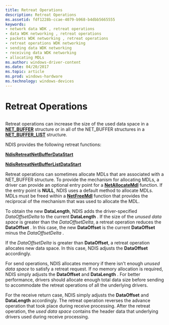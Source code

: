 ```yaml
---
title: Retreat Operations
description: Retreat Operations
ms.assetid: fdf1228b-ccae-4079-b968-b4dbb5665555
keywords:
- network data WDK , retreat operations
- data WDK networking , retreat operations
- packets WDK networking , retreat operations
- retreat operations WDK networking
- sending data WDK networking
- receiving data WDK networking
- allocating MDLs
ms.author: windows-driver-content
ms.date: 04/20/2017
ms.topic: article
ms.prod: windows-hardware
ms.technology: windows-devices
---
```


# Retreat Operations


## <a href="" id="ddk-retreat-operations-ng"></a>


Retreat operations can increase the size of the used data space in a [**NET\_BUFFER**](https://msdn.microsoft.com/library/windows/hardware/ff568376) structure or in all of the NET\_BUFFER structures in a [**NET\_BUFFER\_LIST**](https://msdn.microsoft.com/library/windows/hardware/ff568388) structure.

NDIS provides the following retreat functions:

[**NdisRetreatNetBufferDataStart**](https://msdn.microsoft.com/library/windows/hardware/ff564527)

[**NdisRetreatNetBufferListDataStart**](https://msdn.microsoft.com/library/windows/hardware/ff564529)

Retreat operations can sometimes allocate MDLs that are associated with a NET\_BUFFER structure. To provide the mechanism for allocating MDLs, a driver can provide an optional entry point for a [**NetAllocateMdl**](https://msdn.microsoft.com/library/windows/hardware/ff568326) function. If the entry point is **NULL**, NDIS uses a default method to allocate MDLs. MDLs must be freed within a [**NetFreeMdl**](https://msdn.microsoft.com/library/windows/hardware/ff568348) function that provides the reciprocal of the mechanism that was used to allocate the MDL.

To obtain the new **DataLength**, NDIS adds the driver-specified *DataOffsetDelta* to the current **DataLength** . If the size of the *unused data space* is greater than the *DataOffsetDelta*, a retreat operation reduces the **DataOffset** . In this case, the new **DataOffset** is the current **DataOffset** minus the *DataOffsetDelta* .

If the *DataOffsetDelta* is greater than **DataOffset**, a retreat operation allocates new data space. In this case, NDIS adjusts the **DataOffset** accordingly.

For send operations, NDIS allocates memory if there isn't enough *unused data space* to satisfy a retreat request. If no memory allocation is required, NDIS simply adjusts the **DataOffset** and **DataLength** . For better performance, drivers should allocate enough total data size before sending to accommodate the retreat operations of all the underlying drivers.

For the receive return case, NDIS simply adjusts the **DataOffset** and **DataLength** accordingly. The retreat operation reverses the advance operation that took place during receive processing. After the retreat operation, the *used data space* contains the header data that underlying drivers used during receive processing.

 

 






